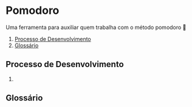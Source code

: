 # Pomodoro

Uma ferramenta para auxiliar quem trabalha com o método pomodoro 🍎

1. [Processo de Desenvolvimento](#processo-de-desenvolvimento)
2. [Glossário](#glossário)

## Processo de Desenvolvimento

1.

## Glossário
